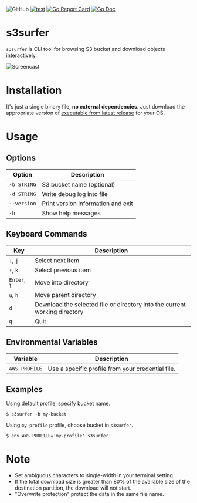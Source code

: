 ![GitHub](https://img.shields.io/github/license/hirose31/s3surfer)
[![test](https://github.com/hirose31/s3surfer/actions/workflows/test.yml/badge.svg)](https://github.com/hirose31/s3surfer/actions/workflows/test.yml)
[![Go Report Card](https://goreportcard.com/badge/github.com/hirose31/s3surfer?style=flat-square)](https://goreportcard.com/report/github.com/hirose31/s3surfer)
[![Go Doc](https://img.shields.io/badge/godoc-reference-blue.svg?style=flat-square)](http://godoc.org/github.com/hirose31/s3surfer)

# s3surfer

`s3surfer` is CLI tool for browsing S3 bucket and download objects interactively.

![Screencast](s3surfer.gif)

# Installation

It's just a single binary file, **no external dependencies**.
Just download the appropriate version of [executable from latest release](https://github.com/hirose31/s3surfer/releases) for your OS.

# Usage

## Options

| Option | Description |
| --- | --- |
| `-b STRING` | S3 bucket name (optional) |
| `-d STRING` | Write debug log into file |
| `--version` | Print version information and exit |
| `-h` | Show help messages |

## Keyboard Commands

| Key | Description |
| --- | --- |
| `↓`, `j` | Select next item |
| `↑`, `k` | Select previous item |
| `Enter`, `l` | Move into directory |
| `u`, `h` | Move parent directory |
| `d` | Download the selected file or directory into the current working directory |
| `q` | Quit |

## Environmental Variables

| Variable | Description |
| --- | --- |
| `AWS_PROFILE` | Use a specific profile from your credential file. |

## Examples

Using default profile, specify bucket name.

```
$ s3surfer -b my-bucket
```

Using `my-profile` profile, choose bucket in `s3surfer`.

```
$ env AWS_PROFILE='my-profile' s3surfer
```

# Note

- Set ambiguous characters to single-width in your terminal setting.
- If the total download size is greater than 80% of the available size of the destination partition, the download will not start.
- "Overwrite protection" protect the data in the same file name.
